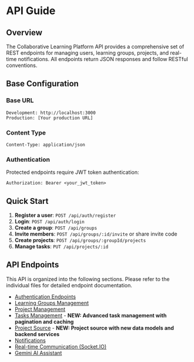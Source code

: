 # API Guide

## Overview

The Collaborative Learning Platform API provides a comprehensive set of REST endpoints for managing users, learning groups, projects, and real-time notifications. All endpoints return JSON responses and follow RESTful conventions.

## Base Configuration

### Base URL
```
Development: http://localhost:3000
Production: [Your production URL]
```

### Content Type
```
Content-Type: application/json
```

### Authentication
Protected endpoints require JWT token authentication:
```
Authorization: Bearer <your_jwt_token>
```

## Quick Start

1. **Register a user**: `POST /api/auth/register`
2. **Login**: `POST /api/auth/login`
3. **Create a group**: `POST /api/groups`
4. **Invite members**: `POST /api/groups/:id/invite` or share invite code
5. **Create projects**: `POST /api/groups/:groupId/projects`
6. **Manage tasks**: `PUT /api/projects/:id`

## API Endpoints

This API is organized into the following sections. Please refer to the individual files for detailed endpoint documentation.

- [Authentication Endpoints](./API_GUIDE_AUTH.md)
- [Learning Groups Management](./API_GUIDE_GROUPS.md)
- [Project Management](./API_GUIDE_PROJECTS.md)
- [Tasks Management](./API_GUIDE_TASKS.md) - **NEW: Advanced task management with pagination and caching**
- [Project Source](./API_GUIDE_PROJECT_SOURCE.md) - **NEW: Project source with new data models and backend services**
- [Notifications](./API_GUIDE_NOTIFICATIONS.md)
- [Real-time Communication (Socket.IO)](./API_GUIDE_SOCKETS.md)
- [Gemini AI Assistant](./API_GUIDE_AI.md)
